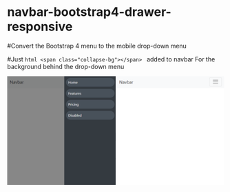 # navbar-bootstrap4-drawer-responsive

#Convert the Bootstrap 4 menu to the mobile drop-down menu

#Just ```html <span class="collapse-bg"></span> ``` added to navbar For the background behind the drop-down menu

![navbar-bootstrap4-drawer-responsive](navbar-bootstrap4-drawer-responsive.png)
